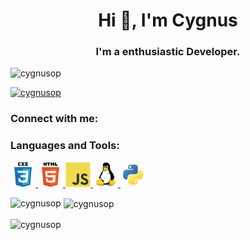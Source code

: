 <h1 align="center">Hi 👋, I'm Cygnus</h1>
<h3 align="center">I'm a enthusiastic Developer.</h3>

<p align="left"> <img src="https://komarev.com/ghpvc/?username=cygnusop&label=Profile%20views&color=0e75b6&style=flat" alt="cygnusop" /> </p>

<p align="left"> <a href="https://github.com/ryo-ma/github-profile-trophy"><img src="https://github-profile-trophy.vercel.app/?username=cygnusop" alt="cygnusop" /></a> </p>

<h3 align="left">Connect with me:</h3>
<p align="left">
</p>

<h3 align="left">Languages and Tools:</h3>
<p align="left"> <a href="https://www.w3schools.com/css/" target="_blank" rel="noreferrer"> <img src="https://raw.githubusercontent.com/devicons/devicon/master/icons/css3/css3-original-wordmark.svg" alt="css3" width="40" height="40"/> </a> <a href="https://www.w3.org/html/" target="_blank" rel="noreferrer"> <img src="https://raw.githubusercontent.com/devicons/devicon/master/icons/html5/html5-original-wordmark.svg" alt="html5" width="40" height="40"/> </a> <a href="https://developer.mozilla.org/en-US/docs/Web/JavaScript" target="_blank" rel="noreferrer"> <img src="https://raw.githubusercontent.com/devicons/devicon/master/icons/javascript/javascript-original.svg" alt="javascript" width="40" height="40"/> </a> <a href="https://www.linux.org/" target="_blank" rel="noreferrer"> <img src="https://raw.githubusercontent.com/devicons/devicon/master/icons/linux/linux-original.svg" alt="linux" width="40" height="40"/> </a> <a href="https://www.python.org" target="_blank" rel="noreferrer"> <img src="https://raw.githubusercontent.com/devicons/devicon/master/icons/python/python-original.svg" alt="python" width="40" height="40"/> </a> </p>

<p><img align="left" src="https://github-readme-stats.vercel.app/api/top-langs?username=cygnusop&show_icons=true&locale=en&layout=compact" alt="cygnusop" /></p>

<p>&nbsp;<img align="center" src="https://github-readme-stats.vercel.app/api?username=cygnusop&show_icons=true&locale=en" alt="cygnusop" /></p>

<p><img align="center" src="https://github-readme-streak-stats.herokuapp.com/?user=cygnusop&" alt="cygnusop" /></p>
